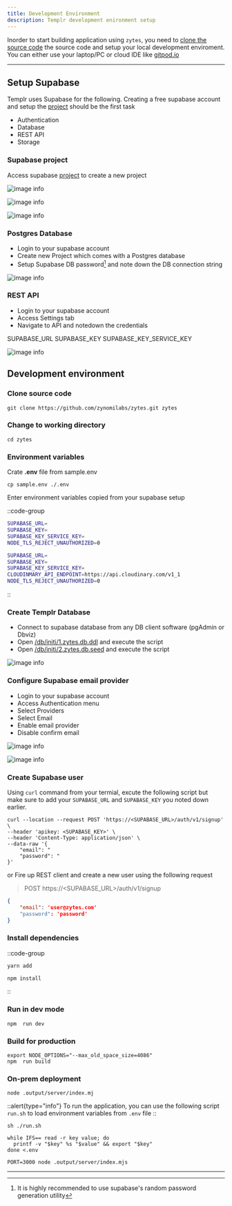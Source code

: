 ```yaml
---
title: Development Environment
description: Templr development enironment setup
---
```


Inorder to start building application using `zytes`, you need to [clone the source code](https://github.com/zynomilabs/zytes.git) the source code and setup your local development enviroment. You can either use your laptop/PC or cloud IDE like [gitpod.io](https://gitpod.io/)


---

## Setup Supabase

Templr uses Supabase for the following. Creating a free supabase account and setup the [project](https://app.supabase.com/projects) should be the first task

- Authentication
- Database
- REST API 
- Storage

### Supabase project

Access supabase [project](https://app.supabase.com/projects) to create a new project

![image info](/docs/supabase.settings.new-project-a.png)

![image info](/docs/supabase.settings.new-project-b.png)

![image info](/docs/supabase.settings.new-project-c.png)

### Postgres Database

- Login to your supabase account
- Create new Project which comes with a Postgres database
- Setup Supabase DB password[^1] and note down the DB connection string

[^1]: It is highly recommended to use supabase's random password generation utility

![image info](/docs/supabase.settings.db.png)


### REST API

- Login to your supabase account
- Access Settings tab
- Navigate to API and notedown the credentials

SUPABASE_URL
SUPABASE_KEY
SUPABASE_KEY_SERVICE_KEY

![image info](/docs/supabase.settings.api.png)


## Development environment

### Clone source code

```shell
git clone https://github.com/zynomilabs/zytes.git zytes
```
### Change to working directory

```shell
cd zytes
```

### Environment variables

Crate **.env** file from sample.env

```shell
cp sample.env ./.env
```

Enter environment variables copied from your supabase setup
 
::code-group
  ```bash [Minimal .env]
  SUPABASE_URL=
  SUPABASE_KEY=
  SUPABASE_KEY_SERVICE_KEY=
  NODE_TLS_REJECT_UNAUTHORIZED=0
  ```
  ```bash [Comprehensive .env]
  SUPABASE_URL=
  SUPABASE_KEY=
  SUPABASE_KEY_SERVICE_KEY=
  CLOUDINMARY_API_ENDPOINT=https://api.cloudinary.com/v1_1
  NODE_TLS_REJECT_UNAUTHORIZED=0
  ```
::


### Create Templr Database

- Connect to supabase database from any DB client software (pgAdmin or Dbviz)
- Open [/db/initi/1.zytes.db.ddl](https://github.dev/zynomilabs/zytes/blob/main/db/init/1.zytes.db.ddl.sql) and execute the script
- Open [/db/initi/2.zytes.db.seed](https://github.dev/zynomilabs/zytes/blob/main/db/init/2.zytes.db.seed.sql) and execute the script

![image info](/docs/zytes.db.png)

### Configure Supabase email provider

- Login to your supabase account
- Access Authentication menu
- Select Providers
- Select Email
- Enable email provider
- Disable confirm email

![image info](/docs/supabase.email.provider.1.png)

![image info](/docs/supabase.email.provider.2.png)

### Create Supabase user

Using `curl` command from your termial, excute the following script but make sure to add your `SUPABASE_URL` and `SUPABASE_KEY` you noted down earlier. 

```shell
curl --location --request POST 'https://<SUPABASE_URL>/auth/v1/signup' \
--header 'apikey: <SUPABASE_KEY>' \
--header 'Content-Type: application/json' \
--data-raw '{
    "email": "
    "password": "
}'
```

or Fire up REST client and create a new user using the following request

> POST https://<SUPABASE_URL>/auth/v1/signup

```json
{
    "email": 'user@zytes.com'
    "password": 'password'
}
```

### Install dependencies

::code-group
  ```bash [Yarn]
  yarn add
  ```

  ```bash [NPM]
  npm install
  ```
::

### Run in dev mode

```shell
npm  run dev
```

### Build for production

```shell
export NODE_OPTIONS="--max_old_space_size=4086"
npm  run build
```

### On-prem deployment

```shell
node .output/server/index.mj
```

::alert{type="info"}
To run the application, you can use the following script `run.sh` to load environment variables from `.env` file
::

```shell
sh ./run.sh
```

```shell[run.sh]
while IFS== read -r key value; do
  printf -v "$key" %s "$value" && export "$key"
done <.env

PORT=3000 node .output/server/index.mjs
```

---